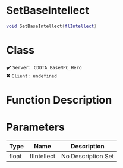 # SetBaseIntellect
```lua
void SetBaseIntellect(flIntellect)
```
# Class
✔️ `Server: CDOTA_BaseNPC_Hero`  
❌ `Client: undefined`  

# Function Description

# Parameters
Type|Name|Description
--|--|--
float|flIntellect|No Description Set
